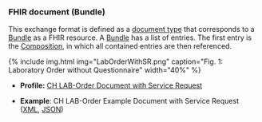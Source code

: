 <!-- markdownlint-disable MD041 -->

### FHIR document (Bundle)

This exchange format is defined as a [document type](https://www.hl7.org/fhir/documents.html) that corresponds to a [Bundle](https://www.hl7.org/fhir/bundle.html) as a FHIR resource. A [Bundle](https://www.hl7.org/fhir/bundle.html) has a list of entries. The first entry is the [Composition](https://www.hl7.org/fhir/composition.html), in which all contained entries are then referenced.

{% include img.html img="LabOrderWithSR.png" caption="Fig. 1: Laboratory Order without Questionnaire" width="40%" %}

* **Profile:** [CH LAB-Order Document with Service Request](StructureDefinition-ch-lab-order-document.html)

* **Example**: CH LAB-Order Example Document with Service Request ([XML](Bundle-ch-lab-order-document.xml.html), [JSON](Bundle-ch-lab-order-document.json.html))
